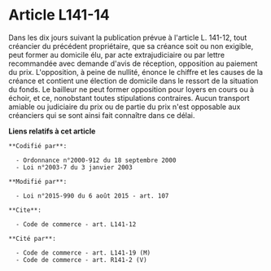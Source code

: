 # Article L141-14

Dans les dix jours suivant la publication prévue  à l'article L. 141-12, tout créancier du précédent propriétaire, que sa
créance soit ou non exigible, peut former au domicile élu, par acte extrajudiciaire ou par lettre recommandée avec demande
d'avis de réception, opposition au paiement du prix. L'opposition, à peine de nullité, énonce le chiffre et les causes de la
créance et contient une élection de domicile dans le ressort de la situation du fonds. Le bailleur ne peut former opposition
pour loyers en cours ou à échoir, et ce, nonobstant toutes stipulations contraires. Aucun transport amiable ou judiciaire du
prix ou de partie du prix n'est opposable aux créanciers qui se sont ainsi fait connaître dans ce délai.

**Liens relatifs à cet article**

	**Codifié par**:

	  - Ordonnance n°2000-912 du 18 septembre 2000
	  - Loi n°2003-7 du 3 janvier 2003

	**Modifié par**:

	  - Loi n°2015-990 du 6 août 2015 - art. 107

	**Cite**:

	  - Code de commerce - art. L141-12

	**Cité par**:

	  - Code de commerce - art. L141-19 (M)
	  - Code de commerce - art. R141-2 (V)
